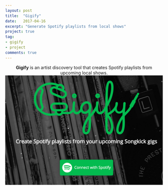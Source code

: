 ```yaml
---
layout: post
title:  "Gigify"
date:   2017-04-16
excerpt: "Generate Spotify playlists from local shows"
project: true
tag:
- gigify
- project
comments: true
---
```


<!-- ![Gigify Homepage](https://cloud.githubusercontent.com/assets/754514/14509720/61c61058-01d6-11e6-93ab-0918515ecd56.png)     -->

<center><b>Gigify</b> is an artist discovery tool that creates Spotify playlists from upcoming local shows.</center>

<div>
  <a href="//www.gigify.io"><img src="../assets/img/gigify-splash.png"></a>
</div>

